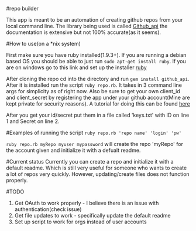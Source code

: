 #repo builder

This app is meant to be an automation of creating github repos from your local command line.
The library being used is called [Github_api](https://github.com/peter-murach/github) the documentation is extensive but not 100% accurate(as it seems).


#How to use(on a *nix system)

First make sure you have ruby installed(1.9.3+). If you are running a debian based OS you should be able to just run `sudo apt-get install ruby`. If you are on windows go to this link and set up the installer [ruby](http://rubyinstaller.org/)

After cloning the repo cd into the directory and run `gem install github_api`. After it is installed run the script `ruby repo.rb`. It takes in 3 command line args for simplicity as of right now. Also be sure to get your own client_id and client_secret by registering the app under your github account(Mine are kept private for security reasons). A tutorial for doing this can be found [here](https://developer.github.com/guides/basics-of-authentication/)

 After you get your id/secret put them in a file called 'keys.txt' with ID on line 1 and Secret on line 2. 

#Examples of running the script 
`ruby repo.rb 'repo name' 'login' 'pw' `

`ruby repo.rb myRepo myuser mypassword`
will create the repo 'myRepo' for the account given and initialize it with a defualt readme.

#Current status
Currently you can create a repo and initialize it with a default readme. Which is still very useful for someone who wants to create a lot of repos very quickly. However, updating/create files does not function properly. 

#TODO
1. Get OAuth to work properly - I believe there is an issue with authentication(check issue)
2. Get file updates to work - specifically update the default readme
3. Set up script to work for orgs instead of user accounts





